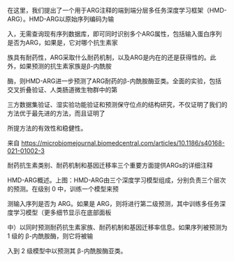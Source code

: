 

在这里，我们提出了一个用于ARG注释的端到端分层多任务深度学习框架（HMD-ARG）。HMD-ARG以原始序列编码为输

入，无需查询现有序列数据库，即可同时识别多个ARG属性，包括输入蛋白序列是否为ARG，如果是，它对哪个抗生素家

族具有耐药性，ARG采取什么耐药机制，以及ARG是内在的还是获得性的。此外，如果预测的抗生素家族是β-内酰胺

酶，则HMD-ARG进一步预测了ARG耐药的β-内酰胺酶亚类。全面的实验，包括交叉折叠验证、人类肠道微生物群中的第

三方数据集验证、湿实验功能验证和预测保守位点的结构研究，不仅证明了我们的方法优于最先进的方法，而且证明了

所提方法的有效性和稳健性。

来自 <https://microbiomejournal.biomedcentral.com/articles/10.1186/s40168-021-01002-3>

耐药抗生素类别、耐药机制和基因迁移率三个重要方面提供ARGs的详细注释

HMD-ARG概述。上图：HMD-ARG由三个深度学习模型组成，分别负责三个层次的预测。在级别 0 中，训练一个模型来预

测输入序列是否为 ARG。如果是 ARG，则将进行第二级预测，其中训练多任务深度学习模型（更多细节显示在底部面板

中）以同时预测耐药抗生素家族、耐药机制和基因迁移率信息。如果序列被预测为 1 级的 β-内酰胺酶，则它将被输

入到 2 级模型中以预测其 β-内酰胺酶亚类。

